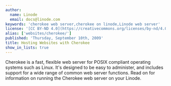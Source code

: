 ```yaml
---
author:
  name: Linode
  email: docs@linode.com
keywords: 'cherokee web server,cherokee on linode,Linode web server'
license: '[CC BY-ND 4.0](https://creativecommons.org/licenses/by-nd/4.0)'
alias: ['websites/cherokee/']
published: 'Thursday, September 10th, 2009'
title: Hosting Websites with Cherokee
show_in_lists: true
---
```


Cherokee is a fast, flexible web server for POSIX compliant operating systems such as Linux. It's designed to be easy to administer, and includes support for a wide range of common web server functions. Read on for information on running the Cherokee web server on your Linode.
